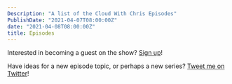 ```yaml
---
Description: "A list of the Cloud With Chris Episodes"
PublishDate: "2021-04-07T08:00:00Z"
date: "2021-04-08T08:00:00Z"
title: Episodes
---
```

Interested in becoming a guest on the show? [Sign up](https://www.sessionize.com/cloudwithchris/)!

Have ideas for a new episode topic, or perhaps a new series? [Tweet me on Twitter](https://twitter.com/reddobowen)!